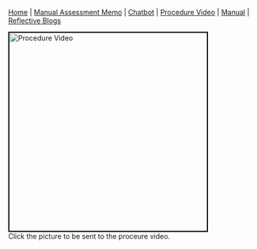 [Home](index.md) | [Manual Assessment Memo](manual_assessment_memo.md) | [Chatbot](chatbot.md) | [Procedure Video](procedure_video.md) | [Manual](manual.md) | [Reflective Blogs](reflective_blogs.md) 




[<img src="https://github.com/user-attachments/assets/6594e247-1a03-46be-a09f-37228af7be14" width="400" style="border: 2px solid black;" alt="Procedure Video">](https://www.youtube.com/watch?v=PWsMo4um3Ts)<br /> 
Click the picture to be sent to the proceure video.
